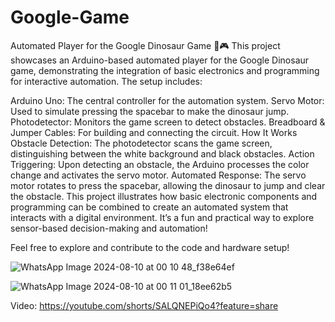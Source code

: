 # Google-Game
Automated Player for the Google Dinosaur Game 🦖🎮
This project showcases an Arduino-based automated player for the Google Dinosaur game, demonstrating the integration of basic electronics and programming for interactive automation. The setup includes:

Arduino Uno: The central controller for the automation system.
Servo Motor: Used to simulate pressing the spacebar to make the dinosaur jump.
Photodetector: Monitors the game screen to detect obstacles.
Breadboard & Jumper Cables: For building and connecting the circuit.
How It Works
Obstacle Detection: The photodetector scans the game screen, distinguishing between the white background and black obstacles.
Action Triggering: Upon detecting an obstacle, the Arduino processes the color change and activates the servo motor.
Automated Response: The servo motor rotates to press the spacebar, allowing the dinosaur to jump and clear the obstacle.
This project illustrates how basic electronic components and programming can be combined to create an automated system that interacts with a digital environment. It’s a fun and practical way to explore sensor-based decision-making and automation!

Feel free to explore and contribute to the code and hardware setup!

![WhatsApp Image 2024-08-10 at 00 10 48_f38e64ef](https://github.com/user-attachments/assets/d035bbea-e81d-4b2f-8287-2aa46afbb55b)


![WhatsApp Image 2024-08-10 at 00 11 01_18ee62b5](https://github.com/user-attachments/assets/fa77c0b4-1c52-41ad-99ef-9d4189f71f89)


Video:
https://youtube.com/shorts/SALQNEPiQo4?feature=share
